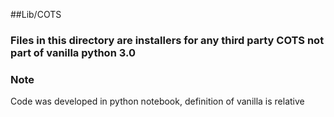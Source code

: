 ##Lib/COTS
### Files in this directory are installers for any third party COTS not part of vanilla python 3.0
### Note
Code was developed in python notebook, definition of vanilla is relative

